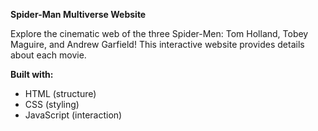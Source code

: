 **Spider-Man Multiverse Website**

Explore the cinematic web of the three Spider-Men: Tom Holland, Tobey Maguire, and Andrew Garfield! This interactive website provides details about each movie.

**Built with:**

- HTML (structure)
- CSS (styling)
- JavaScript (interaction)
